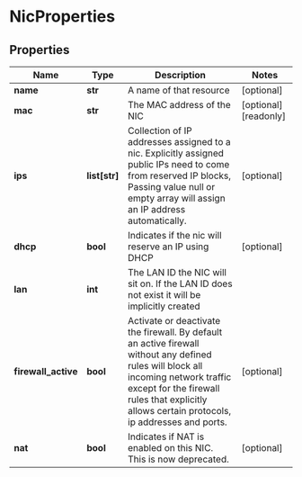 # NicProperties

## Properties
| Name | Type | Description | Notes |
| ------------ | ------------- | ------------- | ------------- |
| **name** | **str** | A name of that resource | [optional]  |
| **mac** | **str** | The MAC address of the NIC | [optional] [readonly]  |
| **ips** | **list[str]** | Collection of IP addresses assigned to a nic. Explicitly assigned public IPs need to come from reserved IP blocks, Passing value null or empty array will assign an IP address automatically. | [optional]  |
| **dhcp** | **bool** | Indicates if the nic will reserve an IP using DHCP | [optional]  |
| **lan** | **int** | The LAN ID the NIC will sit on. If the LAN ID does not exist it will be implicitly created |  |
| **firewall_active** | **bool** | Activate or deactivate the firewall. By default an active firewall without any defined rules will block all incoming network traffic except for the firewall rules that explicitly allows certain protocols, ip addresses and ports. | [optional]  |
| **nat** | **bool** | Indicates if NAT is enabled on this NIC. This is now deprecated. | [optional]  |


